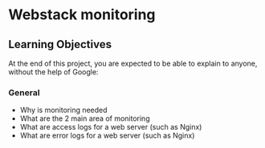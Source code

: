 # Webstack monitoring
## Learning Objectives
At the end of this project, you are expected to be able to explain to anyone, without the help of Google:
### General
- Why is monitoring needed
- What are the 2 main area of monitoring
- What are access logs for a web server (such as Nginx)
- What are error logs for a web server (such as Nginx)

